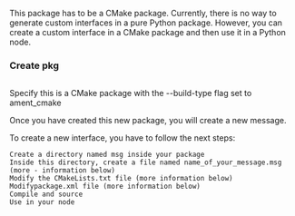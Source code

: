 This package has to be a CMake package. Currently, there is no way to generate custom interfaces in a pure Python package.
However, you can create a custom interface in a CMake package and then use it in a Python node.
### Create pkg ###
```ros2 pkg create --build-type ament_cmake custom_interfaces --dependencies rclcpp std_msgs
```
Specify this is a CMake package with the --build-type flag set to ament_cmake


Once you have created this new package, you will create a new message.

To create a new interface, you have to follow the next steps:

    Create a directory named msg inside your package
    Inside this directory, create a file named name_of_your_message.msg (more - information below)
    Modify the CMakeLists.txt file (more information below)
    Modifypackage.xml file (more information below)
    Compile and source
    Use in your node

